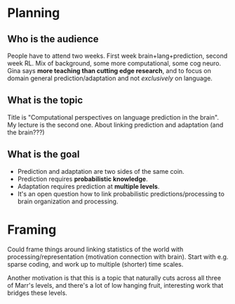 # Planning

## Who is the audience

People have to attend two weeks.  First week brain+lang+prediction, second week
RL.  Mix of background, some more computational, some cog neuro.  Gina says
**more teaching than cutting edge research**, and to focus on domain general
prediction/adaptation and not _exclusively_ on language.

## What is the topic

Title is "Computational perspectives on language prediction in the brain".  My
lecture is the second one.  About linking prediction and adaptation (and the
brain???)

## What is the goal

* Prediction and adaptation are two sides of the same coin.
* Prediction requires **probabilistic knowledge**.
* Adaptation requires prediction at **multiple levels**.
* It's an open question how to link probabilistic predictions/processing to
  brain organization and processing.

# Framing 

Could frame things around linking statistics of the world with
processing/representation (motivation connection with brain).  Start with
e.g. sparse coding, and work up to multiple (shorter) time scales.

Another motivation is that this is a topic that naturally cuts across all three
of Marr's levels, and there's a lot of low hanging fruit, interesting work that
bridges these levels.

